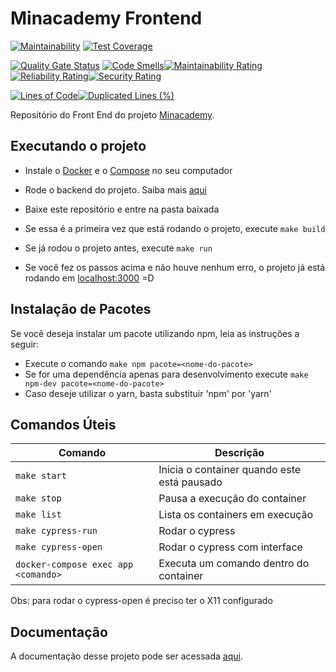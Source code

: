 # Minacademy Frontend

[![Maintainability](https://api.codeclimate.com/v1/badges/7ce4a9cafb291faa20a0/maintainability)](https://codeclimate.com/github/fga-eps-mds/2020.1-Minacademy-FrontEnd/maintainability) [![Test Coverage](https://api.codeclimate.com/v1/badges/7ce4a9cafb291faa20a0/test_coverage)](https://codeclimate.com/github/fga-eps-mds/2020.1-Minacademy-FrontEnd/test_coverage)

[![Quality Gate Status](https://sonarcloud.io/api/project_badges/measure?project=fga-eps-mds_2020.1-Minacademy-FrontEnd&metric=alert_status)](https://sonarcloud.io/dashboard?id=fga-eps-mds_2020.1-Minacademy-FrontEnd) [![Code Smells](https://sonarcloud.io/api/project_badges/measure?project=fga-eps-mds_2020.1-Minacademy-FrontEnd&metric=code_smells)](https://sonarcloud.io/dashboard?id=fga-eps-mds_2020.1-Minacademy-FrontEnd)[![Maintainability Rating](https://sonarcloud.io/api/project_badges/measure?project=fga-eps-mds_2020.1-Minacademy-FrontEnd&metric=sqale_rating)](https://sonarcloud.io/dashboard?id=fga-eps-mds_2020.1-Minacademy-FrontEnd)[![Reliability Rating](https://sonarcloud.io/api/project_badges/measure?project=fga-eps-mds_2020.1-Minacademy-FrontEnd&metric=reliability_rating)](https://sonarcloud.io/dashboard?id=fga-eps-mds_2020.1-Minacademy-FrontEnd)[![Security Rating](https://sonarcloud.io/api/project_badges/measure?project=fga-eps-mds_2020.1-Minacademy-FrontEnd&metric=security_rating)](https://sonarcloud.io/dashboard?id=fga-eps-mds_2020.1-Minacademy-FrontEnd)

[![Lines of Code](https://sonarcloud.io/api/project_badges/measure?project=fga-eps-mds_2020.1-Minacademy-FrontEnd&metric=ncloc)](https://sonarcloud.io/dashboard?id=fga-eps-mds_2020.1-Minacademy-FrontEnd)[![Duplicated Lines (%)](https://sonarcloud.io/api/project_badges/measure?project=fga-eps-mds_2020.1-Minacademy-FrontEnd&metric=duplicated_lines_density)](https://sonarcloud.io/dashboard?id=fga-eps-mds_2020.1-Minacademy-FrontEnd)

Repositório do Front End do projeto [Minacademy](https://github.com/fga-eps-mds/2020.1-Grupo4).

## Executando o projeto

- Instale o [Docker](http://docs.docker.com/get-docker/) e o [Compose](http://docs.docker.com/compose/install/#install-compose) no seu computador

- Rode o backend do projeto. Saiba mais [aqui](https://github.com/fga-eps-mds/2020.1-Grupo4-BackEnd)

- Baixe este repositório e entre na pasta baixada

- Se essa é a primeira vez que está rodando o projeto, execute `make build`

- Se já rodou o projeto antes, execute `make run`

- Se você fez os passos acima e não houve nenhum erro, o projeto já está rodando em [localhost:3000](localhost:3000) =D

## Instalação de Pacotes

Se você deseja instalar um pacote utilizando npm, leia as instruções a seguir:

- Execute o comando `make npm pacote=<nome-do-pacote>`
- Se for uma dependência apenas para desenvolvimento execute `make npm-dev pacote=<nome-do-pacote>`
- Caso deseje utilizar o yarn, basta substituir 'npm' por 'yarn'

## Comandos Úteis

| Comando                             | Descrição                                   |
| ----------------------------------- | ------------------------------------------- |
| `make start`                        | Inicia o container quando este está pausado |
| `make stop`                         | Pausa a execução do container               |
| `make list`                         | Lista os containers em execução             |
| `make cypress-run`                  | Rodar o cypress                             |
| `make cypress-open`                 | Rodar o cypress com interface               |
| `docker-compose exec app <comando>` | Executa um comando dentro do container      |

Obs: para rodar o cypress-open é preciso ter o X11 configurado

## Documentação

A documentação desse projeto pode ser acessada [aqui](https://fga-eps-mds.github.io/2020.1-Grupo4/).
